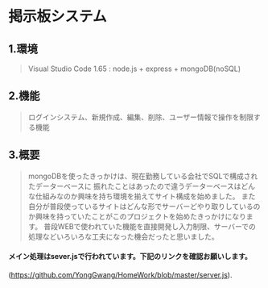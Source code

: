 # 掲示板システム

## 1.環境
> Visual Studio Code 1.65 : node.js + express + mongoDB(noSQL)


## 2.機能
> ログインシステム、新規作成、編集、削除、ユーザー情報で操作を制限する機能

## 3.概要
> mongoDBを使ったきっかけは、現在勤務している会社でSQLで構成されたデーターベースに
> 振れたことはあったので違うデーターベースはどんな仕組みなのか興味を持ち環境を揃えてサイト構成を始めました。
> また自分が普段使っているサイトはどんな形でサーバーどやり取りしているのか興味を持っていたことがこのプロジェクトを始めたきっかけになります。
> 普段WEBで使われていた機能を直接開発し入力制限、サーバーでの処理などいろいろな工夫になった機会だったと思いました。

#### **メイン処理はsever.jsで行われています。下記のリンクを確認お願いします。** 
(https://github.com/YongGwang/HomeWork/blob/master/server.js).
